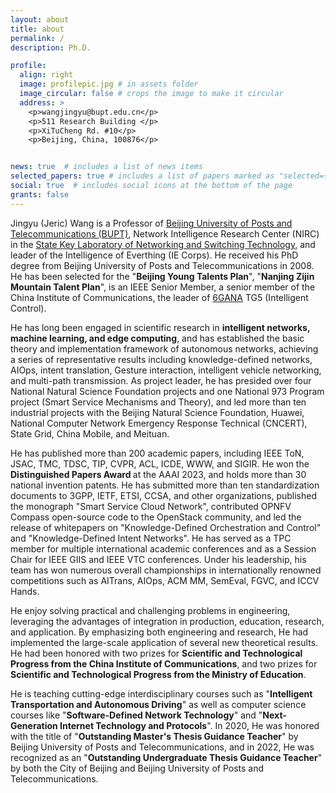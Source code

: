 ```yaml
---
layout: about
title: about
permalink: /
description: Ph.D.

profile:
  align: right
  image: profilepic.jpg # in assets folder
  image_circular: false # crops the image to make it circular
  address: >  
    <p>wangjingyu@bupt.edu.cn</p>
    <p>511 Research Building </p>
    <p>XiTuCheng Rd. #10</p>
    <p>Beijing, China, 100876</p>


news: true  # includes a list of news items
selected_papers: true # includes a list of papers marked as "selected={true}"
social: true  # includes social icons at the bottom of the page
grants: false
---
```


Jingyu (Jeric) Wang is a Professor of <a href="https://www.bupt.edu.cn/">Beijing University of Posts and Telecommunications (BUPT)</a>, Network Intelligence Research Center (NIRC) in the <a href="https://sklnst.bupt.edu.cn/">State Key Laboratory of Networking and Switching Technology</a>, and leader of the Intelligence of Everthing (IE Corps). He received his PhD degree from Beijing University of Posts and Telecommunications in 2008. He has been selected for the "<b>Beijing Young Talents Plan</b>", "<b>Nanjing Zijin Mountain Talent Plan</b>", is an IEEE Senior Member, a senior member of the China Institute of Communications, the leader of <a href="https://www.6g-ana.com/">6GANA</a> TG5 (Intelligent Control).

He has long been engaged in scientific research in <b>intelligent networks, machine learning, and edge computing</b>, and has established the basic theory and implementation framework of autonomous networks, achieving a series of representative results including knowledge-defined networks, AIOps, intent translation, Gesture interaction, intelligent vehicle networking, and multi-path transmission. As project leader, he has presided over four National Natural Science Foundation projects and one National 973 Program project (Smart Service Mechanisms and Theory), and led more than ten industrial projects with the Beijing Natural Science Foundation, Huawei, National Computer Network Emergency Response Technical (CNCERT), State Grid, China Mobile, and Meituan. 

He has published more than 200 academic papers, including IEEE ToN, JSAC, TMC, TDSC, TIP, CVPR, ACL, ICDE, WWW, and SIGIR. He won the <b>Distinguished Papers Award </b> at the AAAI 2023, and holds more than 30 national invention patents. He has submitted more than ten standardization documents to 3GPP, IETF, ETSI, CCSA, and other organizations, published the monograph "Smart Service Cloud Network", contributed OPNFV Compass open-source code to the OpenStack community, and led the release of whitepapers on "Knowledge-Defined Orchestration and Control" and "Knowledge-Defined Intent Networks". He has served as a TPC member for multiple international academic conferences and as a Session Chair for IEEE GIIS and IEEE VTC conferences. Under his leadership, his team has won numerous overall championships in internationally renowned competitions such as AITrans, AIOps, ACM MM, SemEval, FGVC, and ICCV Hands.

He enjoy solving practical and challenging problems in engineering, leveraging the advantages of integration in production, education, research, and application. By emphasizing both engineering and research, He had implemented the large-scale application of several new theoretical results. He had been honored with two prizes for <b>Scientific and Technological Progress from the China Institute of Communications</b>, and two prizes for <b>Scientific and Technological Progress from the Ministry of Education</b>.

He is teaching cutting-edge interdisciplinary courses such as "<b>Intelligent Transportation and Autonomous Driving</b>" as well as computer science courses like "<b>Software-Defined Network Technology</b>" and "<b>Next-Generation Internet Technology and Protocols</b>". In 2020, He was honored with the title of "<b>Outstanding Master's Thesis Guidance Teacher</b>" by Beijing University of Posts and Telecommunications, and in 2022, He was recognized as an "<b>Outstanding Undergraduate Thesis Guidance Teacher</b>" by both the City of Beijing and Beijing University of Posts and Telecommunications. 


